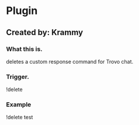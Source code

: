 # Plugin

## Created by: Krammy

### What this is.
deletes a custom response command for Trovo chat.

### Trigger.
!delete <commandName>

### Example
!delete test

